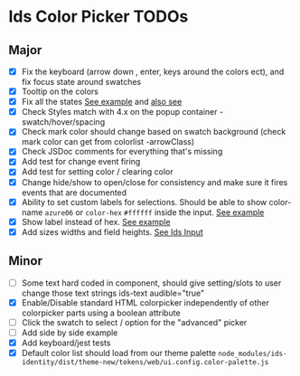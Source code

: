 # Ids Color Picker TODOs

## Major

- [x] Fix the keyboard (arrow down , enter, keys around the colors ect), and fix focus state around swatches
- [x] Tooltip on the colors
- [x] Fix all the states [See example](https://main-enterprise.demo.design.infor.com/components/dropdown/test-states.html) and [also see](https://main-enterprise.demo.design.infor.com/components/colorpicker/test-states.html)
- [x] Check Styles match with 4.x on the popup container - swatch/hover/spacing
- [x] Check mark color should change based on swatch background (check mark color can get from colorlist -arrowClass)
- [x] Check JSDoc comments for everything that's missing
- [x] Add test for change event firing
- [x] Add test for setting color / clearing color
- [x] Change hide/show to open/close for consistency and make sure it fires events that are documented
- [x] Ability to set custom labels for selections. Should be able to show color-name `azure06` or `color-hex` `#ffffff` inside the input. [See example](https://main-enterprise.demo.design.infor.com/components/colorpicker/example-custom-labels.html)
- [x] Show label instead of hex. [See example](https://main-enterprise.demo.design.infor.com/components/colorpicker/example-show-label.html)
- [x] Add sizes widths and field heights. [See Ids Input](https://main.wc.design.infor.com/ids-input/)

## Minor

- [ ] Some text hard coded in component, should give setting/slots to user change those text strings ids-text audible="true"
- [x] Enable/Disable standard HTML colorpicker independently of other colorpicker parts using a boolean attribute
- [ ] Click the swatch to select / option for the "advanced" picker
- [ ] Add side by side example
- [x] Add keyboard/jest tests
- [x] Default color list should load from our theme palette `node_modules/ids-identity/dist/theme-new/tokens/web/ui.config.color-palette.js`
